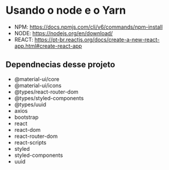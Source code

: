 # Usando o node e o Yarn

* NPM: https://docs.npmjs.com/cli/v6/commands/npm-install
* NODE: https://nodejs.org/en/download/
* REACT: https://pt-br.reactjs.org/docs/create-a-new-react-app.html#create-react-app

## Dependnecias desse projeto

* @material-ui/core
* @material-ui/icons
* @types/react-router-dom
* @types/styled-components
* @types/uuid
* axios
* bootstrap
* react
* react-dom
* react-router-dom
* react-scripts
* styled
* styled-components
* uuid
